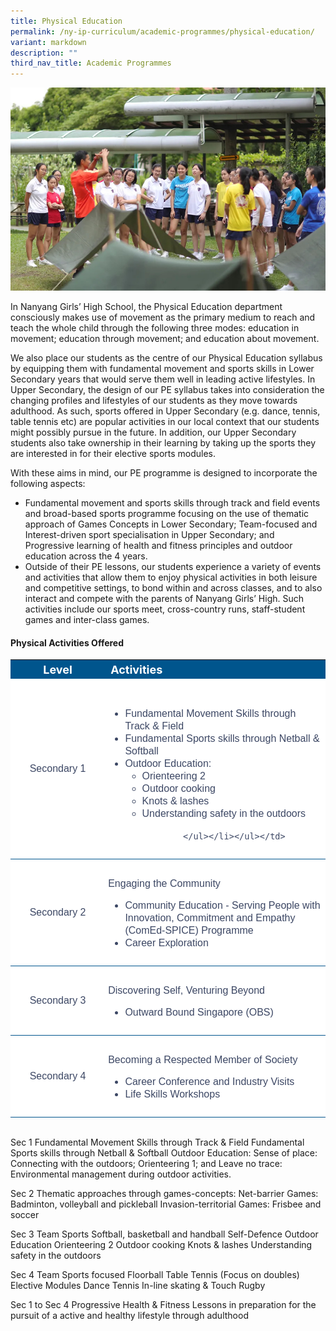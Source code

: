 ```yaml
---
title: Physical Education
permalink: /ny-ip-curriculum/academic-programmes/physical-education/
variant: markdown
description: ""
third_nav_title: Academic Programmes
---
```

<img src="/images/outdoor_ed2.jpg">

In Nanyang Girls’ High School, the Physical Education department consciously makes use of movement as the primary medium to reach and teach the whole child through the following three modes: 
education in movement; 
education through movement; and 
education about movement.

We also place our students as the centre of our Physical Education syllabus by equipping them with fundamental movement and sports skills in Lower Secondary years that would serve them well in leading active lifestyles. In Upper Secondary, the design of our PE syllabus takes into consideration the changing profiles and lifestyles of our students as they move towards adulthood. As such, sports offered in Upper Secondary (e.g. dance, tennis, table tennis etc) are popular activities in our local context that our students might possibly pursue in the future. In addition, our Upper Secondary students also take ownership in their learning by taking up the sports they are interested in for their elective sports modules. 

With these aims in mind, our PE programme is designed to incorporate the following aspects:
<ul>
	<li>Fundamental movement and sports skills through track and field events and broad-based sports programme focusing on the use of thematic approach of Games Concepts in Lower Secondary;
Team-focused and Interest-driven sport specialisation in Upper Secondary; and 
		Progressive learning of health and fitness principles and outdoor education across the 4 years.</li>
	<li>Outside of their PE lessons, our students experience a variety of events and activities that allow them to enjoy physical activities in both leisure and competitive settings, to bond within and across classes, and to also interact and compete with the parents of Nanyang Girls’ High. Such activities include our sports meet, cross-country runs, staff-student games and inter-class games.</li></ul>

#### Physical Activities Offered

<style type="text/css">
.lsp  {border-collapse:collapse;border-spacing:0;}
.lsp td{ font-family:Arial, sans-serif; overflow:hidden;padding:10px 5px;word-break:normal;}
.lsp .th-30{ background-color:#00558D; color:#FFF;text-align:center;vertical-align:top;font-size:18px; vertical-align: middle; width:30%;}
.lsp .th-70{ background-color:#00558D; color:#FFF;text-align:left;vertical-align:top;font-size:18px; vertical-align: middle; width:70%;}
.lsp .tg-30{background-color:#FFF;color:#3c4764;text-align:center;border-bottom:1px solid #00558D !important; font-size:16px !important; width:30%;;vertical-align:middle;}	
.lsp .tg-70{background-color:#FFF;color:#3c4764;text-align:left;vertical-align:middle; border-bottom:1px solid #00558D !important; font-size:16px !important; width:70%; padding-top:30px;}	
.lsp ul li{line-height:20px; font-size:16px !important;}	
</style>

<table style="width: 100%" class="lsp">  
<tbody>
<tr>
  <th class="th-30">Level</th>
	<th class="th-70">Activities</th>
</tr>
<tr>
    <td class="tg-30">Secondary 1</td>
	<td class="tg-70"> 
			<ul>
				<li>Fundamental Movement Skills through Track &amp; Field</li>
				<li>Fundamental Sports skills through Netball &amp; Softball</li>
				<li>Outdoor Education:
					<ul>
						<li>Orienteering 2</li>
						<li>Outdoor cooking</li>
						<li>Knots &amp; lashes</li>
						<li>Understanding safety in the outdoors</li>
				
			</ul></li></ul></td>	
</tr>
<tr>
    <td class="tg-30">Secondary 2</td>
	<td class="tg-70"><span class="head">Engaging the Community</span><br> 
			<ul>
				<li>Community Education - Serving People with Innovation, Commitment and Empathy (ComEd-SPICE) Programme</li>
				<li>Career Exploration</li>
			</ul></td>	
</tr>
	<tr>
    <td class="tg-30"> Secondary 3</td>
		<td class="tg-70"><span class="head">Discovering Self, Venturing Beyond</span><br> 
			<ul>
				<li>Outward Bound Singapore (OBS)</li>
			</ul></td>	
</tr>
	<tr>
    <td class="tg-30"> Secondary 4</td>
	<td class="tg-70"><span class="head">Becoming a Respected Member of Society</span><br> 
			<ul>
				<li>Career Conference and Industry Visits</li>
				<li>Life Skills Workshops</li>
			</ul></td>	
</tr>
	</tbody>
	</table>
<br>
Sec 1
Fundamental Movement Skills through Track &amp; Field
Fundamental Sports skills through Netball &amp; Softball
Outdoor Education:
Sense of place: Connecting with the outdoors;
Orienteering 1; and
Leave no trace: Environmental management during outdoor activities.

Sec 2
Thematic approaches through games-concepts:
Net-barrier Games: Badminton, volleyball and pickleball
Invasion-territorial Games: Frisbee and soccer

Sec 3
Team Sports 
Softball, basketball and handball
Self-Defence
Outdoor Education
Orienteering 2
Outdoor cooking
Knots &amp; lashes
Understanding safety in the outdoors

Sec 4
Team Sports focused
Floorball
Table Tennis (Focus on doubles)
Elective Modules
Dance
Tennis
In-line skating &amp; Touch Rugby

Sec 1 to Sec 4
Progressive Health &amp; Fitness Lessons in preparation for the pursuit of a active and healthy lifestyle through adulthood